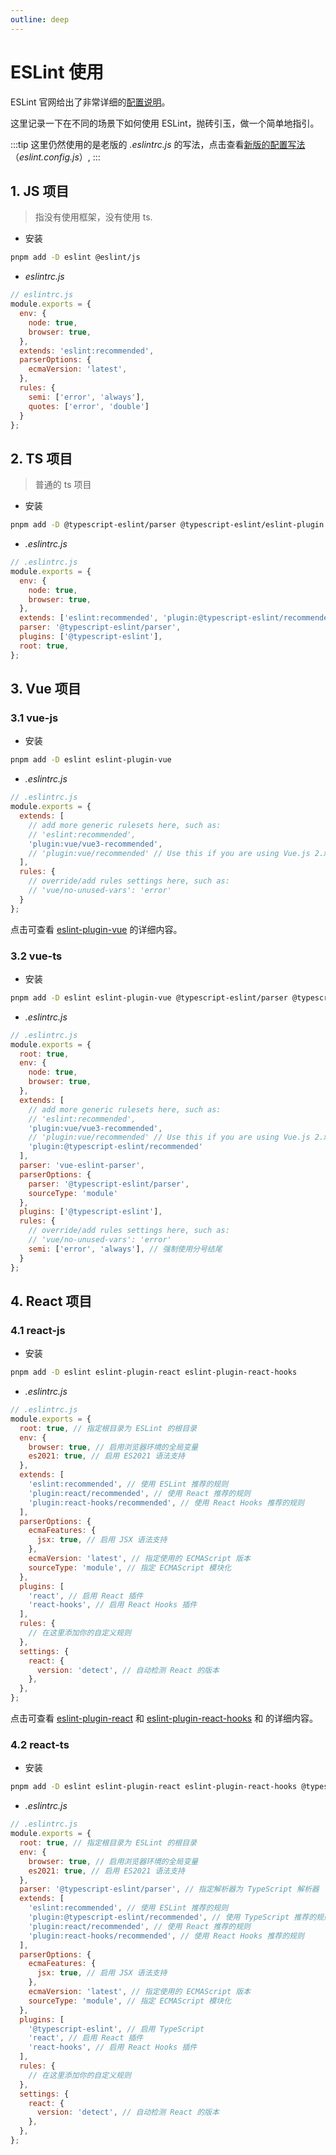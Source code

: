 ```yaml
---
outline: deep
---
```


# ESLint 使用

ESLint 官网给出了非常详细的[配置说明](https://eslint.org/docs/latest/use/configure/configuration-files-new)。

这里记录一下在不同的场景下如何使用 ESLint，抛砖引玉，做一个简单地指引。

<!-- :::details 9.x 版本
从ESLint 9.0版本开始，确实不再使用"env"配置选项。

在ESLint 9.0版本及更高版本中，不再需要使用"env"配置选项来指定代码运行的环境。相反，ESLint将根据你的代码中使用的全局变量和ECMAScript版本自动推断出代码运行的环境。
::: -->

:::tip
这里仍然使用的是老版的 _.eslintrc.js_ 的写法，点击查看[新版的配置写法](https://eslint.org/docs/latest/use/configure/configuration-files-new)（_eslint.config.js_）,
:::

## 1. JS 项目
> 指没有使用框架，没有使用 ts.

- 安装
```bash
pnpm add -D eslint @eslint/js
```
- _eslintrc.js_

```js
// eslintrc.js
module.exports = {
  env: {
    node: true,
    browser: true,
  },
  extends: 'eslint:recommended',
  parserOptions: {
    ecmaVersion: 'latest',
  },
  rules: {
    semi: ['error', 'always'],
    quotes: ['error', 'double']
  }
};
```

## 2. TS 项目

> 普通的 ts 项目

- 安装
```bash
pnpm add -D @typescript-eslint/parser @typescript-eslint/eslint-plugin eslint typescript
```
- _.eslintrc.js_

```js
// .eslintrc.js
module.exports = {
  env: {
    node: true,
    browser: true,
  },
  extends: ['eslint:recommended', 'plugin:@typescript-eslint/recommended'],
  parser: '@typescript-eslint/parser',
  plugins: ['@typescript-eslint'],
  root: true,
};
```

## 3. Vue 项目

### 3.1 vue-js

- 安装
```bash
pnpm add -D eslint eslint-plugin-vue
```
- _.eslintrc.js_

```js
// .eslintrc.js
module.exports = {
  extends: [
    // add more generic rulesets here, such as:
    // 'eslint:recommended',
    'plugin:vue/vue3-recommended',
    // 'plugin:vue/recommended' // Use this if you are using Vue.js 2.x.
  ],
  rules: {
    // override/add rules settings here, such as:
    // 'vue/no-unused-vars': 'error'
  }
};
```

点击可查看 [eslint-plugin-vue](https://github.com/vuejs/eslint-plugin-vue) 的详细内容。

### 3.2 vue-ts

- 安装
```bash
pnpm add -D eslint eslint-plugin-vue @typescript-eslint/parser @typescript-eslint/eslint-plugin typescript
```
- _.eslintrc.js_

```js
// .eslintrc.js
module.exports = {
  root: true,
  env: {
    node: true,
    browser: true,
  },
  extends: [
    // add more generic rulesets here, such as:
    // 'eslint:recommended',
    'plugin:vue/vue3-recommended',
    // 'plugin:vue/recommended' // Use this if you are using Vue.js 2.x.
    'plugin:@typescript-eslint/recommended'
  ],
  parser: 'vue-eslint-parser',
  parserOptions: {
    parser: '@typescript-eslint/parser',
    sourceType: 'module'
  },
  plugins: ['@typescript-eslint'],
  rules: {
    // override/add rules settings here, such as:
    // 'vue/no-unused-vars': 'error'
    semi: ['error', 'always'], // 强制使用分号结尾
  }
};
```

## 4. React 项目
### 4.1 react-js

- 安装
```bash
pnpm add -D eslint eslint-plugin-react eslint-plugin-react-hooks
```
- _.eslintrc.js_

```js
// .eslintrc.js
module.exports = {
  root: true, // 指定根目录为 ESLint 的根目录
  env: {
    browser: true, // 启用浏览器环境的全局变量
    es2021: true, // 启用 ES2021 语法支持
  },
  extends: [
    'eslint:recommended', // 使用 ESLint 推荐的规则
    'plugin:react/recommended', // 使用 React 推荐的规则
    'plugin:react-hooks/recommended', // 使用 React Hooks 推荐的规则
  ],
  parserOptions: {
    ecmaFeatures: {
      jsx: true, // 启用 JSX 语法支持
    },
    ecmaVersion: 'latest', // 指定使用的 ECMAScript 版本
    sourceType: 'module', // 指定 ECMAScript 模块化
  },
  plugins: [
    'react', // 启用 React 插件
    'react-hooks', // 启用 React Hooks 插件
  ],
  rules: {
    // 在这里添加你的自定义规则
  },
  settings: {
    react: {
      version: 'detect', // 自动检测 React 的版本
    },
  },
};
```

点击可查看 [eslint-plugin-react](https://github.com/jsx-eslint/eslint-plugin-react) 和 [eslint-plugin-react-hooks](https://github.com/facebook/react/tree/main/packages/eslint-plugin-react-hooks) 和 的详细内容。

### 4.2 react-ts

- 安装
```bash
pnpm add -D eslint eslint-plugin-react eslint-plugin-react-hooks @typescript-eslint/parser @typescript-eslint/eslint-plugin typescript
```
- _.eslintrc.js_

```js
// .eslintrc.js
module.exports = {
  root: true, // 指定根目录为 ESLint 的根目录
  env: {
    browser: true, // 启用浏览器环境的全局变量
    es2021: true, // 启用 ES2021 语法支持
  },
  parser: '@typescript-eslint/parser', // 指定解析器为 TypeScript 解析器
  extends: [
    'eslint:recommended', // 使用 ESLint 推荐的规则
    'plugin:@typescript-eslint/recommended', // 使用 TypeScript 推荐的规则
    'plugin:react/recommended', // 使用 React 推荐的规则
    'plugin:react-hooks/recommended', // 使用 React Hooks 推荐的规则
  ],
  parserOptions: {
    ecmaFeatures: {
      jsx: true, // 启用 JSX 语法支持
    },
    ecmaVersion: 'latest', // 指定使用的 ECMAScript 版本
    sourceType: 'module', // 指定 ECMAScript 模块化
  },
  plugins: [
    '@typescript-eslint', // 启用 TypeScript
    'react', // 启用 React 插件
    'react-hooks', // 启用 React Hooks 插件
  ],
  rules: {
    // 在这里添加你的自定义规则
  },
  settings: {
    react: {
      version: 'detect', // 自动检测 React 的版本
    },
  },
};
```
